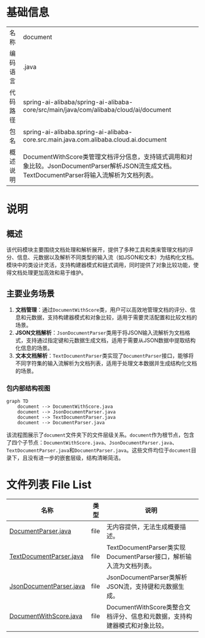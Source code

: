 # 基础信息

|      |      |
|------|------|
| 名称 | document |
| 编码语言 | .java |
| 代码路径 | spring-ai-alibaba/spring-ai-alibaba-core/src/main/java/com/alibaba/cloud/ai/document |
| 包名 | spring-ai-alibaba.spring-ai-alibaba-core.src.main.java.com.alibaba.cloud.ai.document |
| 概述说明 | DocumentWithScore类管理文档评分信息，支持链式调用和对象比较。JsonDocumentParser解析JSON流生成文档。TextDocumentParser将输入流解析为文档列表。 |

# 说明

## 概述
该代码模块主要围绕文档处理和解析展开，提供了多种工具和类来管理文档的评分、信息、元数据以及解析不同类型的输入流（如JSON和文本）为结构化文档。模块中的类设计灵活，支持构建器模式和链式调用，同时提供了对象比较功能，使得文档处理更加高效和易于维护。

## 主要业务场景
1. **文档管理**：通过`DocumentWithScore`类，用户可以高效地管理文档的评分、信息和元数据，支持构建器模式和对象比较，适用于需要灵活配置和比较文档的场景。
2. **JSON文档解析**：`JsonDocumentParser`类用于将JSON输入流解析为文档格式，支持通过指定键和元数据生成文档，适用于需要从JSON数据中提取结构化信息的场景。
3. **文本文档解析**：`TextDocumentParser`类实现了`DocumentParser`接口，能够将不同字符集的输入流解析为文档列表，适用于处理文本数据并生成结构化文档的场景。


### 包内部结构视图

```mermaid
graph TD
    document --> DocumentWithScore.java
    document --> JsonDocumentParser.java
    document --> TextDocumentParser.java
    document --> DocumentParser.java
```

该流程图展示了`document`文件夹下的文件层级关系。`document`作为根节点，包含了四个子节点：`DocumentWithScore.java`、`JsonDocumentParser.java`、`TextDocumentParser.java`和`DocumentParser.java`。这些文件均位于`document`目录下，且没有进一步的嵌套层级，结构清晰简洁。

# 文件列表 File List

| 名称   | 类型  | 说明 |
|-------|------|-------------|
| [DocumentParser.java](DocumentParser.md) | file | 无内容提供，无法生成概要描述。 |
| [TextDocumentParser.java](TextDocumentParser.md) | file | TextDocumentParser类实现DocumentParser接口，解析输入流为文档列表。 |
| [JsonDocumentParser.java](JsonDocumentParser.md) | file | JsonDocumentParser类解析JSON流，支持键和元数据生成。 |
| [DocumentWithScore.java](DocumentWithScore.md) | file | DocumentWithScore类整合文档评分、信息和元数据，支持构建器模式和对象比较。 |


